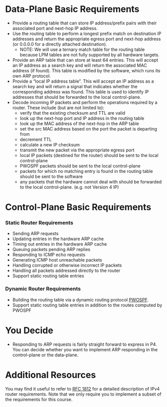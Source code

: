 # Data-Plane Basic Requirements

* Provide a routing table that can store IP address/prefix pairs with their associated port and next-hop IP address.
* Use the routing table to perform a longest prefix match on destination IP addresses and return the appropriate egress port and next-hop address (or 0.0.0.0 for a directly attached destination).
    * NOTE: We will use a ternary match table for the routing table because LPM tables are not fully supported by all hardware targets.
* Provide an ARP table that can store at least 64 entries. This will accept an IP address as a search key and will return the associated MAC address (if found). This table is modified by the software, which runs its own ARP protocol.
* Provide a “local IP address table”. This will accept an IP address as a search key and will return a signal that indicates whether the corresponding address was found. This table is used to identify IP addresses that should be forwarded to the local control-plane.
* Decode incoming IP packets and perform the operations required by a router. These include (but are not limited to):
    * verify that the existing checksum and TTL are valid
    * look up the next-hop port and IP address in the routing table
    * look up the MAC address of the next-hop in the ARP table
    * set the src MAC address based on the port the packet is departing from
    * decrement TTL
    * calculate a new IP checksum
    * transmit the new packet via the appropriate egress port
    * local IP packets (destined for the router) should be sent to the local control-plane
    * PWOSPF packets should be sent to the local control-plane
    * packets for which no matching entry is found in the routing table should be sent to the software
    * any packets that the hardware cannot deal with should be forwarded to the local control-plane. (e.g. not Version 4 IP)

# Control-Plane Basic Requirements

### Static Router Requirements

* Sending ARP requests
* Updating entries in the hardware ARP cache
* Timing out entries in the hardware ARP cache
* Queuing packets pending ARP replies
* Responding to ICMP echo requests
* Generating ICMP host unreachable packets
* Handling corrupted or otherwise incorrect IP packets
* Handling all packets addressed directly to the router
* Support static routing table entries

### Dynamic Router Requirements

* Building the routing table via a dynamic routing protocol [PWOSPF](pwospf.md).
* Support static routing table entries in addition to the routes computed by PWOSPF

# You Decide

* Responding to ARP requests is fairly straight forward to express in P4. You can decide whether you want to implement ARP responding in the control-plane or the data-plane.

# Additional Resources

You may find it useful to refer to [RFC 1812](https://tools.ietf.org/html/rfc1812) for a detailed description of IPv4 router requirements. Note that we only require you to implement a subset of the requirements for this course.
